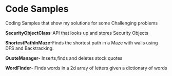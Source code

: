 # Code Samples
Coding Samples that show my solutions for some Challenging problems

**SecurityObjectClass**-API that looks up and stores Security Objects

**ShortestPathInMaze**-Finds the shortest path in a Maze with walls using DFS and Backtracking. 

**QuoteManager**- Inserts,finds and deletes stock quotes


**WordFinder**- Finds words in a 2d array of letters given a dictionary of words 
